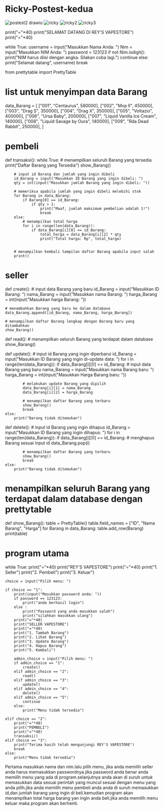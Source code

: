 # Ricky-Postest-kedua
![postest2 drawio](https://github.com/rey1711/Ricky-Postest-kedua/assets/145863352/c5112a71-ef2e-48b8-b744-01507e0f26a8)
![ricky](https://github.com/rey1711/Ricky-Postest-kedua/assets/145863352/fb38b000-39b8-485f-b8f4-22e62461634c)
![ricky2](https://github.com/rey1711/Ricky-Postest-kedua/assets/145863352/f73c717e-bc2c-446d-aeba-89087c76d7be)
![ricky3](https://github.com/rey1711/Ricky-Postest-kedua/assets/145863352/6cdc67ad-6da3-47b4-8827-3cbb55545b9c)


print("="*40)
print("SELAMAT DATANG DI REY'S VAPESTORE")
print("="*40)

while True:
    username = input("Masukkan Nama Anda: ")
    Nim  = input("Masukkan NIM Anda: ")
    password = 123123
    if not Nim.isdigit():
        print("NIM harus diisi dengan angka. Silakan coba lagi.")
        continue
    else:  
        print("Selamat datang", username)
        break

from prettytable import PrettyTable

# list untuk menyimpan data Barang
data_Barang = [
    ["001", "Centaurus", 580000],
    ["002", "Mvp II", 450000],
    ["003", "Drag S", 350000],
    ["004", "Drag X", 350000],
    ["005", "Voltazio", 400000],
    ["006", "Ursa Baby", 200000],
    ["007", "Liquid Vanilla Ice Cream", 140000],
    ["008", "Liquid Savage by Oura", 140000],
    ["009", "Rda Dead Rabbit", 250000],
]


# pembeli
def transaksi():
    while True:
        # menampilkan seluruh Barang yang tersedia
        print("Daftar Barang yang Tersedia")
        show_Barang()
        
        # input id Barang dan jumlah yang ingin dibeli
        id_Barang = input("Masukkan ID Barang yang ingin dibeli: ")
        qty = int(input("Masukkan jumlah Barang yang ingin dibeli: "))
        
        # memeriksa apabila jumlah yang ingin dibeli melebihi stok
        for Barang in data_Barang:
            if Barang[0] == id_Barang:
                if qty > 1:
                    print("Maaf, jumlah maksimum pembelian adalah 1!")
                    break
        else:
            # menampilkan total harga
            for i in range(len(data_Barang)):
                if data_Barang[i][0] == id_Barang:
                    total_harga = data_Barang[i][2] * qty
                    print("Total harga: Rp", total_harga)
                    
        
        # menampilkan kembali tampilan daftar Barang apabila input salah
        print()

# seller
def create():
    # input data Barang yang baru
    id_Barang = input("Masukkan ID Barang: ")
    nama_Barang = input("Masukkan nama Barang: ")
    harga_Barang = int(input("Masukkan harga Barang: "))
    
    # menambahkan Barang yang baru ke dalam database
    data_Barang.append([id_Barang, nama_Barang, harga_Barang])
    
    # menampilkan daftar Barang lengkap dengan Barang baru yang ditambahkan
    show_Barang()

def read():
    # menampilkan seluruh Barang yang terdapat dalam database
    show_Barang()

def update():
    # input id Barang yang ingin diperbarui
    id_Barang = input("Masukkan ID Barang yang ingin di-update data: ")
    for i in range(len(data_Barang)):
        if data_Barang[i][0] == id_Barang:
            # input data Barang yang baru
            nama_Barang = input("Masukkan nama Barang baru: ")
            harga_Barang = int(input("Masukkan Harga Barang baru: "))
            
            # melakukan update Barang yang dipilih
            data_Barang[i][1] = nama_Barang
            data_Barang[i][2] = harga_Barang
            
            # menampilkan daftar Barang yang terbaru
            show_Barang()
            break
    else:
        print("Barang tidak ditemukan")

def delete():
    # input id Barang yang ingin dihapus
    id_Barang = input("Masukkan ID Barang yang ingin dihapus: ")
    for i in range(len(data_Barang)):
        if data_Barang[i][0] == id_Barang:
            # menghapus Barang sesuai input id
            data_Barang.pop(i)
            
            # menampilkan daftar Barang yang terbaru
            show_Barang()
            break
    else:
        print("Barang tidak ditemukan")
    
# menampilkan seluruh Barang yang terdapat dalam database dengan prettytable
def show_Barang():
    table = PrettyTable()
    table.field_names = ["ID", "Nama Barang", "Harga"]
    for Barang in data_Barang:
        table.add_row(Barang)
    print(table)

# program utama
while True:
    print("="*40)
    print("REY'S VAPESTORE")
    print("="*40)
    print("1. Seller")
    print("2. Pembeli")
    print("3. Keluar")

    choice = input("Pilih menu: ")

    if choice == "1":
        print(input("Masukkan password anda: "))
        if password == 123123:
            print("anda berhasil login")
        else :  
            print("Password yang anda masukkan salah")
            print("silahkan masukkan ulang")
        print("="*40)
        print("SELLER VAPESTORE")
        print("="*40)
        print("1. Tambah Barang")
        print("2. Lihat Barang")
        print("3. Update Barang")
        print("4. Hapus Barang")
        print("5. Kembali")

        admin_choice = input("Pilih menu: ")
        if admin_choice == "1":
            create()
        elif admin_choice == "2":
            read()
        elif admin_choice == "3":
            update()
        elif admin_choice == "4":
            delete()
        elif admin_choice == "5":
            continue
        else:
            print("Menu tidak tersedia")

    elif choice == "2":
        print("="*40)
        print("PEMBELI")
        print("="*40)
        transaksi()
    elif choice == "3":
        print("Terima kasih telah mengunjungi REY'S VAPESTORE")
        break
    else:
        print("Menu tidak tersedia")



Pertama masukkan nama dan nim.lalu pilih menu, jika anda memilih seller anda harus memasukkan passwordnya.jika password anda benar anda memilih menu yang ada di program.selanjutnya anda akan di suruh untuk memasukkan data sesuai perintah yang muncul sesuai dengan menu yang anda pilih.jika anda memilih menu pembeli anda anda di suruh memasukkan id,dan jumlah barang yang ingin di beli.kemudian program akan menampilkan total harga barang yan ingin anda beli.jika anda memilih menu keluar maka program akan berhenti.
